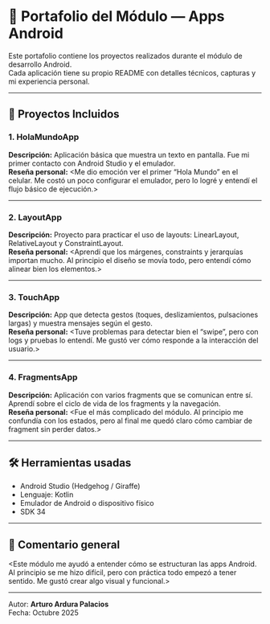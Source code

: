 # 📱 Portafolio del Módulo — Apps Android

Este portafolio contiene los proyectos realizados durante el módulo de desarrollo Android.  
Cada aplicación tiene su propio README con detalles técnicos, capturas y mi experiencia personal.

---

## 🧩 Proyectos Incluidos

### 1. HolaMundoApp
**Descripción:** Aplicación básica que muestra un texto en pantalla. Fue mi primer contacto con Android Studio y el emulador.  
**Reseña personal:** <Me dio emoción ver el primer “Hola Mundo” en el celular. Me costó un poco configurar el emulador, pero lo logré y entendí el flujo básico de ejecución.>

---

### 2. LayoutApp
**Descripción:** Proyecto para practicar el uso de layouts: LinearLayout, RelativeLayout y ConstraintLayout.  
**Reseña personal:** <Aprendí que los márgenes, constraints y jerarquías importan mucho. Al principio el diseño se movía todo, pero entendí cómo alinear bien los elementos.>

---

### 3. TouchApp
**Descripción:** App que detecta gestos (toques, deslizamientos, pulsaciones largas) y muestra mensajes según el gesto.  
**Reseña personal:** <Tuve problemas para detectar bien el “swipe”, pero con logs y pruebas lo entendí. Me gustó ver cómo responde a la interacción del usuario.>

---

### 4. FragmentsApp
**Descripción:** Aplicación con varios fragments que se comunican entre sí. Aprendí sobre el ciclo de vida de los fragments y la navegación.  
**Reseña personal:** <Fue el más complicado del módulo. Al principio me confundía con los estados, pero al final me quedó claro cómo cambiar de fragment sin perder datos.>

---

## 🛠️ Herramientas usadas
- Android Studio (Hedgehog / Giraffe)
- Lenguaje: Kotlin
- Emulador de Android o dispositivo físico
- SDK 34

---

## 🧠 Comentario general
<Este módulo me ayudó a entender cómo se estructuran las apps Android. Al principio se me hizo difícil, pero con práctica todo empezó a tener sentido. Me gustó crear algo visual y funcional.>

---

Autor: **Arturo Ardura Palacios**  
Fecha: Octubre 2025
